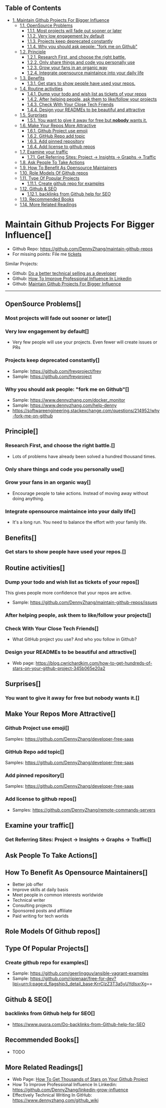 <div id="table-of-contents">
<h2>Table of Contents</h2>
<div id="text-table-of-contents">
<ul>
<li><a href="#sec-1">1. Maintain Github Projects For Bigger Influence</a>
<ul>
<li><a href="#sec-1-1">1.1. OpenSource Problems</a>
<ul>
<li><a href="#sec-1-1-1">1.1.1. Most projects will fade out sooner or later</a></li>
<li><a href="#sec-1-1-2">1.1.2. Very low engagement by default</a></li>
<li><a href="#sec-1-1-3">1.1.3. Projects keep deprecated constantly</a></li>
<li><a href="#sec-1-1-4">1.1.4. Why you should ask people: "fork me on Github"</a></li>
</ul>
</li>
<li><a href="#sec-1-2">1.2. Principle</a>
<ul>
<li><a href="#sec-1-2-1">1.2.1. Research First, and choose the right battle.</a></li>
<li><a href="#sec-1-2-2">1.2.2. Only share things and code you personally use</a></li>
<li><a href="#sec-1-2-3">1.2.3. Grow your fans in an organic way</a></li>
<li><a href="#sec-1-2-4">1.2.4. Integrate opensource maintaince into your daily life</a></li>
</ul>
</li>
<li><a href="#sec-1-3">1.3. Benefits</a>
<ul>
<li><a href="#sec-1-3-1">1.3.1. Get stars to show people have used your repos.</a></li>
</ul>
</li>
<li><a href="#sec-1-4">1.4. Routine activities</a>
<ul>
<li><a href="#sec-1-4-1">1.4.1. Dump your todo and wish list as tickets of your repos</a></li>
<li><a href="#sec-1-4-2">1.4.2. After helping people, ask them to like/follow your projects</a></li>
<li><a href="#sec-1-4-3">1.4.3. Check With Your Close Tech Friends</a></li>
<li><a href="#sec-1-4-4">1.4.4. Design your READMEs to be beautiful and attractive</a></li>
</ul>
</li>
<li><a href="#sec-1-5">1.5. Surprises</a>
<ul>
<li><a href="#sec-1-5-1">1.5.1. You want to give it away for free but <b><b>nobody</b></b> wants it.</a></li>
</ul>
</li>
<li><a href="#sec-1-6">1.6. Make Your Repos More Attractive</a>
<ul>
<li><a href="#sec-1-6-1">1.6.1. Github Project use emoji</a></li>
<li><a href="#sec-1-6-2">1.6.2. GitHub Repo add topic</a></li>
<li><a href="#sec-1-6-3">1.6.3. Add pinned repository</a></li>
<li><a href="#sec-1-6-4">1.6.4. Add license to github repos</a></li>
</ul>
</li>
<li><a href="#sec-1-7">1.7. Examine your traffic</a>
<ul>
<li><a href="#sec-1-7-1">1.7.1. Get Referring Sites: Project -&gt; Insights -&gt; Graphs -&gt; Traffic</a></li>
</ul>
</li>
<li><a href="#sec-1-8">1.8. Ask People To Take Actions</a></li>
<li><a href="#sec-1-9">1.9. How To Benefit As Opensource Maintainers</a></li>
<li><a href="#sec-1-10">1.10. Role Models Of Github repos</a></li>
<li><a href="#sec-1-11">1.11. Type Of Popular Projects</a>
<ul>
<li><a href="#sec-1-11-1">1.11.1. Create github repo for examples</a></li>
</ul>
</li>
<li><a href="#sec-1-12">1.12. Github &amp; SEO</a>
<ul>
<li><a href="#sec-1-12-1">1.12.1. backlinks from Github help for SEO</a></li>
</ul>
</li>
<li><a href="#sec-1-13">1.13. Recommended Books</a></li>
<li><a href="#sec-1-14">1.14. More Related Readings</a></li>
</ul>
</li>
</ul>
</div>
</div>


# Maintain Github Projects For Bigger Influence<a id="sec-1" name="sec-1">[]</a>

-   Github Repo: <https://github.com/DennyZhang/maintain-github-repos>
-   For missing points: File me [tickets](<https://github.com/DennyZhang/maintain-github-repos/issues>)

Similar Projects:  

-   Github: [Do a better technical selling as a developer](https://github.com/DennyZhang/developer-technical-selling)
-   Github: [How To Improve Professional Influence In Linkedin](https://github.com/DennyZhang/linkedin-grow-influence)
-   Github: [Maintain Github Projects For Bigger Influence](https://github.com/DennyZhang/maintain-github-repos)

---

## OpenSource Problems<a id="sec-1-1" name="sec-1-1">[]</a>

### Most projects will fade out sooner or later<a id="sec-1-1-1" name="sec-1-1-1">[]</a>

### Very low engagement by default<a id="sec-1-1-2" name="sec-1-1-2">[]</a>

-   Very few people will use your projects. Even fewer will create issues or PRs

### Projects keep deprecated constantly<a id="sec-1-1-3" name="sec-1-1-3">[]</a>

-   Sample: <https://github.com/freyproject/frey>
-   Sample: <https://github.com/freyproject>

### Why you should ask people: "fork me on Github"<a id="sec-1-1-4" name="sec-1-1-4">[]</a>

-   Sample: <https://www.dennyzhang.com/docker_monitor>
-   Sample: <https://www.dennyzhang.com/help-denny>
-   <https://softwareengineering.stackexchange.com/questions/214952/why-fork-me-on-github>

## Principle<a id="sec-1-2" name="sec-1-2">[]</a>

### Research First, and choose the right battle.<a id="sec-1-2-1" name="sec-1-2-1">[]</a>

-   Lots of problems have already been solved a hundred thousand times.

### Only share things and code you personally use<a id="sec-1-2-2" name="sec-1-2-2">[]</a>

### Grow your fans in an organic way<a id="sec-1-2-3" name="sec-1-2-3">[]</a>

-   Encourage people to take actions. Instead of moving away without doing anything.

### Integrate opensource maintaince into your daily life<a id="sec-1-2-4" name="sec-1-2-4">[]</a>

-   It's a long run. You need to balance the effort with your family life.

## Benefits<a id="sec-1-3" name="sec-1-3">[]</a>

### Get stars to show people have used your repos.<a id="sec-1-3-1" name="sec-1-3-1">[]</a>

## Routine activities<a id="sec-1-4" name="sec-1-4">[]</a>

### Dump your todo and wish list as tickets of your repos<a id="sec-1-4-1" name="sec-1-4-1">[]</a>

This gives people more confidence that your repos are active.  

-   Sample: <https://github.com/DennyZhang/maintain-github-repos/issues>

### After helping people, ask them to like/follow your projects<a id="sec-1-4-2" name="sec-1-4-2">[]</a>

### Check With Your Close Tech Friends<a id="sec-1-4-3" name="sec-1-4-3">[]</a>

-   What GitHub project you use? And who you follow in Github?

### Design your READMEs to be beautiful and attractive<a id="sec-1-4-4" name="sec-1-4-4">[]</a>

-   Web page: <https://blog.cwrichardkim.com/how-to-get-hundreds-of-stars-on-your-github-project-345b065e20a2>

## Surprises<a id="sec-1-5" name="sec-1-5">[]</a>

### You want to give it away for free but ****nobody**** wants it.<a id="sec-1-5-1" name="sec-1-5-1">[]</a>

## Make Your Repos More Attractive<a id="sec-1-6" name="sec-1-6">[]</a>

### Github Project use emoji<a id="sec-1-6-1" name="sec-1-6-1">[]</a>

Samples: <https://github.com/DennyZhang/developer-free-saas>  

### GitHub Repo add topic<a id="sec-1-6-2" name="sec-1-6-2">[]</a>

Samples: <https://github.com/DennyZhang/developer-free-saas>  

### Add pinned repository<a id="sec-1-6-3" name="sec-1-6-3">[]</a>

Samples: <https://github.com/DennyZhang/developer-free-saas>  

### Add license to github repos<a id="sec-1-6-4" name="sec-1-6-4">[]</a>

-   Samples: <https://github.com/DennyZhang/remote-commands-servers>

## Examine your traffic<a id="sec-1-7" name="sec-1-7">[]</a>

### Get Referring Sites: Project -> Insights -> Graphs -> Traffic<a id="sec-1-7-1" name="sec-1-7-1">[]</a>

## Ask People To Take Actions<a id="sec-1-8" name="sec-1-8">[]</a>

## How To Benefit As Opensource Maintainers<a id="sec-1-9" name="sec-1-9">[]</a>

-   Better job offer
-   Improve skills at daily basis
-   Meet people in common interests worldwide
-   Technical writer
-   Consulting projects
-   Sponsored posts and affiliate
-   Paid writing for tech worlds

## Role Models Of Github repos<a id="sec-1-10" name="sec-1-10">[]</a>

## Type Of Popular Projects<a id="sec-1-11" name="sec-1-11">[]</a>

### Create github repo for examples<a id="sec-1-11-1" name="sec-1-11-1">[]</a>

-   Sample: <https://github.com/geerlingguy/ansible-vagrant-examples>
-   Sample: <https://github.com/ripienaar/free-for-dev?lipi=urn:li:page:d_flagship3_detail_base;KrrCIzZ3T3a5yUYdlsxrXg>==

## Github & SEO<a id="sec-1-12" name="sec-1-12">[]</a>

### backlinks from Github help for SEO<a id="sec-1-12-1" name="sec-1-12-1">[]</a>

-   <https://www.quora.com/Do-backlinks-from-Github-help-for-SEO>

## Recommended Books<a id="sec-1-13" name="sec-1-13">[]</a>

-   TODO

## More Related Readings<a id="sec-1-14" name="sec-1-14">[]</a>

-   Web Page: [How To Get Thousands of Stars on Your Github Project](<https://blog.cwrichardkim.com/how-to-get-hundreds-of-stars-on-your-github-project-345b065e20a2>)
-   How To Improve Professional Influence In Linkedin: <https://github.com/DennyZhang/linkedin-grow-influence>
-   Effectively Technical Writing In GitHub: <https://www.dennyzhang.com/github_wiki>
